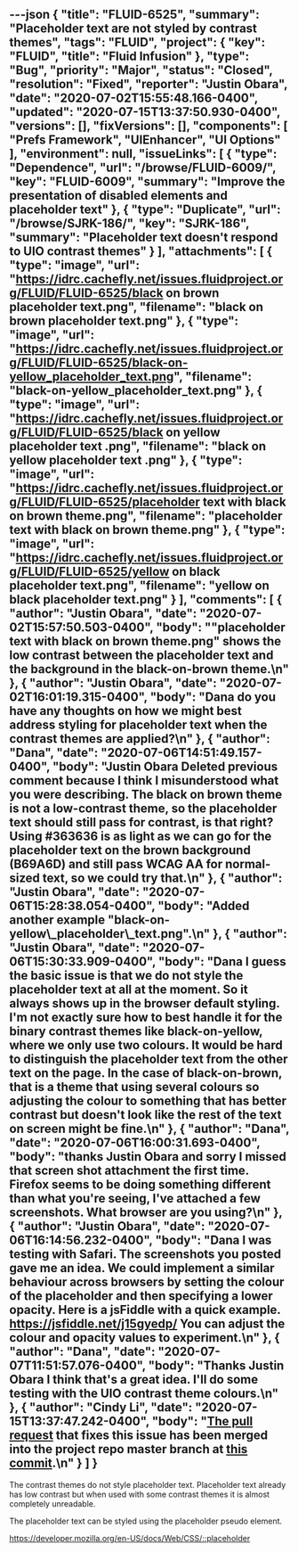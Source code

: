 ---json
{
  "title": "FLUID-6525",
  "summary": "Placeholder text are not styled by contrast themes",
  "tags": "FLUID",
  "project": {
    "key": "FLUID",
    "title": "Fluid Infusion"
  },
  "type": "Bug",
  "priority": "Major",
  "status": "Closed",
  "resolution": "Fixed",
  "reporter": "Justin Obara",
  "date": "2020-07-02T15:55:48.166-0400",
  "updated": "2020-07-15T13:37:50.930-0400",
  "versions": [],
  "fixVersions": [],
  "components": [
    "Prefs Framework",
    "UIEnhancer",
    "UI Options"
  ],
  "environment": null,
  "issueLinks": [
    {
      "type": "Dependence",
      "url": "/browse/FLUID-6009/",
      "key": "FLUID-6009",
      "summary": "Improve the presentation of disabled elements and placeholder text"
    },
    {
      "type": "Duplicate",
      "url": "/browse/SJRK-186/",
      "key": "SJRK-186",
      "summary": "Placeholder text doesn't respond to UIO contrast themes"
    }
  ],
  "attachments": [
    {
      "type": "image",
      "url": "https://idrc.cachefly.net/issues.fluidproject.org/FLUID/FLUID-6525/black on brown placeholder text.png",
      "filename": "black on brown placeholder text.png"
    },
    {
      "type": "image",
      "url": "https://idrc.cachefly.net/issues.fluidproject.org/FLUID/FLUID-6525/black-on-yellow_placeholder_text.png",
      "filename": "black-on-yellow_placeholder_text.png"
    },
    {
      "type": "image",
      "url": "https://idrc.cachefly.net/issues.fluidproject.org/FLUID/FLUID-6525/black on yellow placeholder text .png",
      "filename": "black on yellow placeholder text .png"
    },
    {
      "type": "image",
      "url": "https://idrc.cachefly.net/issues.fluidproject.org/FLUID/FLUID-6525/placeholder text with black on brown theme.png",
      "filename": "placeholder text with black on brown theme.png"
    },
    {
      "type": "image",
      "url": "https://idrc.cachefly.net/issues.fluidproject.org/FLUID/FLUID-6525/yellow on black placeholder text.png",
      "filename": "yellow on black placeholder text.png"
    }
  ],
  "comments": [
    {
      "author": "Justin Obara",
      "date": "2020-07-02T15:57:50.503-0400",
      "body": "\"placeholder text with black on brown theme.png\" shows the low contrast between the placeholder text and the background in the black-on-brown theme.\n"
    },
    {
      "author": "Justin Obara",
      "date": "2020-07-02T16:01:19.315-0400",
      "body": "Dana do you have any thoughts on how we might best address styling for placeholder text when the contrast themes are applied?\n"
    },
    {
      "author": "Dana",
      "date": "2020-07-06T14:51:49.157-0400",
      "body": "Justin Obara Deleted previous comment because I think I misunderstood what you were describing. The black on brown theme is not a low-contrast theme, so the placeholder text should still pass for contrast, is that right? Using #363636 is as light as we can go for the placeholder text on the brown background (B69A6D) and still pass WCAG AA for normal-sized text, so we could try that.\n"
    },
    {
      "author": "Justin Obara",
      "date": "2020-07-06T15:28:38.054-0400",
      "body": "Added another example \"black-on-yellow\\_placeholder\\_text.png\".\n"
    },
    {
      "author": "Justin Obara",
      "date": "2020-07-06T15:30:33.909-0400",
      "body": "Dana I guess the basic issue is that we do not style the placeholder text at all at the moment. So it always shows up in the browser default styling. I'm not exactly sure how to best handle it for the binary contrast themes like black-on-yellow, where we only use two colours. It would be hard to distinguish the placeholder text from the other text on the page. In the case of black-on-brown, that is a theme that using several colours so adjusting the colour to something that has better contrast but doesn't look like the rest of the text on screen might be fine.\n"
    },
    {
      "author": "Dana",
      "date": "2020-07-06T16:00:31.693-0400",
      "body": "thanks Justin Obara and sorry I missed that screen shot attachment the first time. Firefox seems to be doing something different than what you're seeing, I've attached a few screenshots. What browser are you using?\n"
    },
    {
      "author": "Justin Obara",
      "date": "2020-07-06T16:14:56.232-0400",
      "body": "Dana I was testing with Safari. The screenshots you posted gave me an idea. We could implement a similar behaviour across browsers by setting the colour of the placeholder and then specifying a lower opacity. Here is a jsFiddle with a quick example. <https://jsfiddle.net/j15gyedp/> You can adjust the colour and opacity values to experiment.\n"
    },
    {
      "author": "Dana",
      "date": "2020-07-07T11:51:57.076-0400",
      "body": "Thanks Justin Obara I think that's a great idea. I'll do some testing with the UIO contrast theme colours.\n"
    },
    {
      "author": "Cindy Li",
      "date": "2020-07-15T13:37:47.242-0400",
      "body": "[The pull request](https://github.com/fluid-project/infusion/pull/999) that fixes this issue has been merged into the project repo master branch at [this commit](https://github.com/fluid-project/infusion/commit/fffee177a7cbe9c1f78d98bb74bffc7b8db274bb).\n"
    }
  ]
}
---
The contrast themes do not style placeholder text. Placeholder text already has low contrast but when used with some contrast themes it is almost completely unreadable.

The placeholder text can be styled using the placeholder pseudo element.

<https://developer.mozilla.org/en-US/docs/Web/CSS/::placeholder>

        